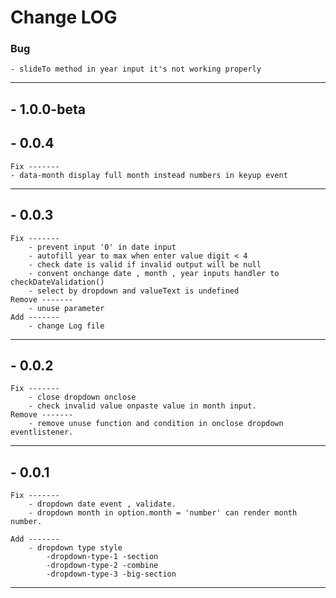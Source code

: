 # Change LOG
### Bug 
    - slideTo method in year input it's not working properly
    
---------------------------------
## - 1.0.0-beta

## - 0.0.4
    Fix -------
    - data-month display full month instead numbers in keyup event 

--------------------------------

## - 0.0.3
    Fix -------
        - prevent input '0' in date input
        - autofill year to max when enter value digit < 4  
        - check date is valid if invalid output will be null
        - convent onchange date , month , year inputs handler to checkDateValidation()
        - select by dropdown and valueText is undefined
    Remove -------
        - unuse parameter
    Add -------
        - change Log file
    
---------------------------------

## - 0.0.2
    Fix -------
        - close dropdown onclose 
        - check invalid value onpaste value in month input.
    Remove -------
        - remove unuse function and condition in onclose dropdown eventlistener.

---------------------------------

## - 0.0.1
    Fix ------- 
        - dropdown date event , validate. 
        - dropdown month in option.month = 'number' can render month number.

    Add -------
        - dropdown type style
            -dropdown-type-1 -section
            -dropdown-type-2 -combine
            -dropdown-type-3 -big-section


---------------------------------
